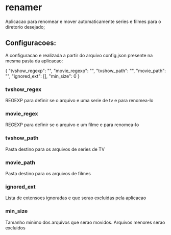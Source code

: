 # renamer

Aplicacao para renomear e mover automaticamente series e filmes para o 
diretorio desejado;

## Configuracoes:

A configuracao e realizada a partir do arquivo config.json
presente na mesma pasta da aplicacao:

{
    "tvshow_regexp": "",
    "movie_regexp": "",
    "tvshow_path": "",
    "movie_path": "",
    "ignored_ext": [],
    "min_size": 0
}

### tvshow_regex
REGEXP para definir se o arquivo e uma serie de tv e para renomea-lo


### movie_regex
REGEXP para definir se o arquivo e um filme e para renomea-lo


### tvshow_path
Pasta destino para os arquivos de series de TV


### movie_path
Pasta destino para os arquivos de filmes


### ignored_ext
Lista de extensoes ignoradas e que serao excluidas pela aplicacao


### min_size
Tamanho minimo dos arquivos que serao movidos. Arquivos menores serao 
excluidos
